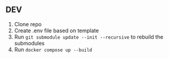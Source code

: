 ## DEV

1. Clone repo
2. Create .env file based on template
3. Run `git submodule update --init --recursive` to rebuild the submodules
4. Run `docker compose up --build`

